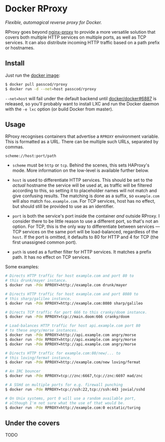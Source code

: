 # Docker RProxy

_Flexible, automagical reverse proxy for Docker._

RProxy goes beyond [nginx-proxy] to provide a more versatile
solution that covers both multiple HTTP services on multiple
ports, as well as TCP services. It can also distribute incoming
HTTP traffic based on a path prefix or hostnames.

[nginx-proxy]: https://github.com/jwilder/nginx-proxy/

## Install

Just run the [docker image]:

```bash
$ docker pull passcod/rproxy
$ docker run -d --net=host passcod/rproxy
```

`--net=host` will fail under the default backend until
[docker/docker#6887] is released, so you'll probably want to
install LXC and run the Docker daemon with the `-e lxc` option
(or build Docker from master).

[docker image]: https://registry.hub.docker.com/u/passcod/rproxy
[docker/docker#6887]: https://github.com/docker/docker/issues/6887

## Usage

RProxy recognises containers that advertise a `RPROXY` environment
variable. This is formatted as a URL. There can be multiple such
URLs, separated by commas.

```
scheme://host:port/path
```

- `scheme` must be `http` or `tcp`. Behind the scenes, this
  sets HAProxy's mode. More information on the low-level is
  available further below.

- `host` is used to differentiate HTTP services. This should be
  set to the _actual_ hostname the service will be used at, as
  traffic will be filtered according to this, so setting it to
  placeholder names will not match and give confusing results.
  The matching is done as a suffix, so `example.com` will also
  match `foo.example.com`. For TCP services, host has no effect,
  but should still be provided to use as an identifier.

- `port` is both the service's port inside the container _and_
  outside RProxy. I consider there to be little reason to use a
  different port, so that's not an option. For TCP, this is the
  only way to differentiate between services — TCP services on
  the same port will be load-balanced, regardless of the `host`.
  If the port is omitted, it defaults to 80 for HTTP and 4 for
  TCP (the first unassigned common port).

- `path` is used as a further filter for HTTP services. It
  matches a prefix path. It has no effect on TCP services.

Some examples:

```bash
# Directs HTTP traffic for host example.com and port 80 to
# this drunk/mayer instance.
$ docker run -Pde RPROXY=http://example.com drunk/mayer

# Directs HTTP traffic for host example.com and port 8080 to
# this sharp/galileo instance.
$ docker run -Pde RPROXY=http://example.com:8080 sharp/galileo

# Directs TCP traffic for port 666 to this cranky/doom instance.
$ docker run -Pde RPROXY=tcp://main.doom:666 cranky/doom

# Load-balances HTTP traffic for host api.example.com port 80
# to these angry/morse instances.
$ docker run -Pde RPROXY=http://api.example.com angry/morse
$ docker run -Pde RPROXY=http://api.example.com angry/morse
$ docker run -Pde RPROXY=http://api.example.com angry/morse

# Directs HTTP traffic for example.com:80/new/... to
# this loving/fermat instance.
$ docker run -Pde RPROXY=http://example.com/new loving/fermat

# An IRC bouncer
$ docker run -Pde RPROXY=tcp://znc:6667,tcp://znc:6697 mad/znc

# A SSHd on multiple ports for e.g. firewall punching
$ docker run -Pde RPROXY=tcp://ssh:22,tcp://ssh:443 jovial/sshd

# On Unix systems, port 0 will use a random available port,
# although I'm not sure what the use of that would be.
$ docker run -Pde RPROXY=http://example.com:0 ecstatic/turing
```

## Under the covers

TODO
